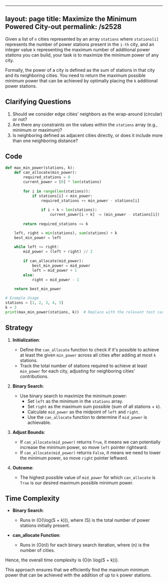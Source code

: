 
---
layout: page
title:  Maximize the Minimum Powered City-out
permalink: /s2528
---

Given a list of `n` cities represented by an array `stations` where `stations[i]` represents the number of power stations present in the `i-th` city, and an integer value `k` representing the maximum number of additional power stations you can build, your task is to maximize the minimum power of any city.

Formally, the power of a city is defined as the sum of stations in that city and its neighboring cities. You need to return the maximum possible minimum power that can be achieved by optimally placing the `k` additional power stations.

## Clarifying Questions

1. Should we consider edge cities' neighbors as the wrap-around (circular) or not?
2. Are there any constraints on the values within the `stations` array (e.g., minimum or maximum)?
3. Is neighboring defined as adjacent cities directly, or does it include more than one neighboring distance?

## Code

```python
def max_min_power(stations, k):
    def can_allocate(min_power):
        required_stations = 0
        current_power = [0] * len(stations)
        
        for i in range(len(stations)):
            if stations[i] < min_power:
                required_stations += min_power - stations[i]
                
                if i + k < len(stations):
                    current_power[i + k] -= (min_power - stations[i])
        
        return required_stations <= k

    left, right = min(stations), sum(stations) + k
    best_min_power = left
    
    while left <= right:
        mid_power = (left + right) // 2
        
        if can_allocate(mid_power):
            best_min_power = mid_power
            left = mid_power + 1
        else:
            right = mid_power - 1
    
    return best_min_power

# Example Usage
stations = [1, 2, 3, 4, 5]
k = 3
print(max_min_power(stations, k))  # Replace with the relevant test cases
```

## Strategy

1. **Initialization**:
   - Define the `can_allocate` function to check if it's possible to achieve at least the given `min_power` across all cities after adding at most `k` stations.
   - Track the total number of stations required to achieve at least `min_power` for each city, adjusting for neighboring cities' contributions.

2. **Binary Search**:
   - Use binary search to maximize the minimum power:
     - Set `left` as the minimum in the `stations` array.
     - Set `right` as the maximum sum possible (sum of all stations + `k`).
     - Calculate `mid_power` as the midpoint of `left` and `right`.
     - Use the `can_allocate` function to determine if `mid_power` is achievable.

3. **Adjust Bounds**:
   - If `can_allocate(mid_power)` returns `True`, it means we can potentially increase the minimum power, so move `left` pointer rightward.
   - If `can_allocate(mid_power)` returns `False`, it means we need to lower the minimum power, so move `right` pointer leftward.

4. **Outcome**:
   - The highest possible value of `mid_power` for which `can_allocate` is `True` is our desired maximum possible minimum power.

## Time Complexity

- **Binary Search**:
  - Runs in \(O(\log(S + k))\), where \(S\) is the total number of power stations initially present.
  
- **can_allocate Function**:
  - Runs in \(O(n)\) for each binary search iteration, where \(n\) is the number of cities.
  
Hence, the overall time complexity is \(O(n \log(S + k))\).

This approach ensures that we efficiently find the maximum minimum power that can be achieved with the addition of up to `k` power stations.